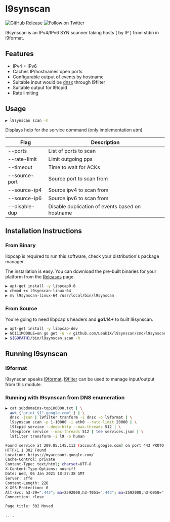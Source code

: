 # l9synscan

[![GitHub Release](https://img.shields.io/github/v/release/LeakIX/l9synscan)](https://github.com/LeakIX/l9synscan/releases)
[![Follow on Twitter](https://img.shields.io/twitter/follow/leak_ix.svg?logo=twitter)](https://twitter.com/leak_ix)

l9synscan is an IPv4/IPv6 SYN scanner taking hosts ( by IP ) from stdin in l9format.

## Features

- IPv4 + IPv6
- Caches IP/hostnames open ports
- Configurable output of events by hostname
- Suitable input would be [dnsx](https://github.com/projectdiscovery/dnsx) through l9filter
- Suitable output for l9tcpid
- Rate limiting

## Usage

```sh
▶ l9synscan scan -h
```

Displays help for the service command (only implementation atm)

|Flag           |Description  |
|-----------------------|-------------------------------------------------------|
|--ports            | List of ports to scan
|--rate-limit       | Limit outgoing pps
|--timeout          | Time to wait for ACKs
|--source-port      | Source port to scan from
|--source-ip4       | Source ipv4 to scan from
|--source-ip6       | Source ipv6 to scan from
|--disable-dup      | Disable duplication of events based on hostname

## Installation Instructions

### From Binary

libpcap is required to run this software, check your distribution's package manager.

The installation is easy. You can download the pre-built binaries for your platform from the [Releases](https://github.com/LeakIX/l9synscan/releases/) page.

```sh
▶ apt-get install -y libpcap0.8
▶ chmod +x l9synscan-linux-64
▶ mv l9synscan-linux-64 /usr/local/bin/l9synscan
```

### From Source

You're going to need libpcap's headers and **go1.14+** to built l9synscan.

```sh
▶ apt-get install -y libpcap-dev
▶ GO111MODULE=on go get -u -v github.com/LeakIX/l9synscan/cmd/l9synscan
▶ ${GOPATH}/bin/l9synscan scan -h
```


## Running l9synscan

### l9format

l9synscan speaks [l9format](https://github/LeakIX/l9format). [l9filter](https://github/LeakIX/l9filter) can be used to manage 
input/output from this module.

### Running with l9synscan from DNS enumeration

```sh 
▶ cat subdomains-top100000.txt | \
  awk {'print $1".google.com"'} | \
  dnsx -json | l9filter tranform -i dnsx -o l9format | \
  l9synscan scan -p 1-10000 -i eth0 --rate-limit 20000 | \
  l9tcpid service --deep-http --max-threads 512 | \
  l9explore service --max-threads 512 | tee services.json | \
  l9filter transform -i l9 -o human

Found service at 209.85.145.113 (account.google.com) on port 443 PROTO:https SSL:true
HTTP/1.1 302 Found
Location: https://myaccount.google.com/
Cache-Control: private
Content-Type: text/html; charset=UTF-8
X-Content-Type-Options: nosniff
Date: Wed, 06 Jan 2021 18:27:38 GMT
Server: sffe
Content-Length: 226
X-XSS-Protection: 0
Alt-Svc: h3-29=":443"; ma=2592000,h3-T051=":443"; ma=2592000,h3-Q050=":443"; ma=2592000,h3-Q046=":443"; ma=2592000,h3-Q043=":443"; ma=2592000,quic=":443"; ma=2592000; v="46,43"
Connection: close

Page title: 302 Moved

....
```
